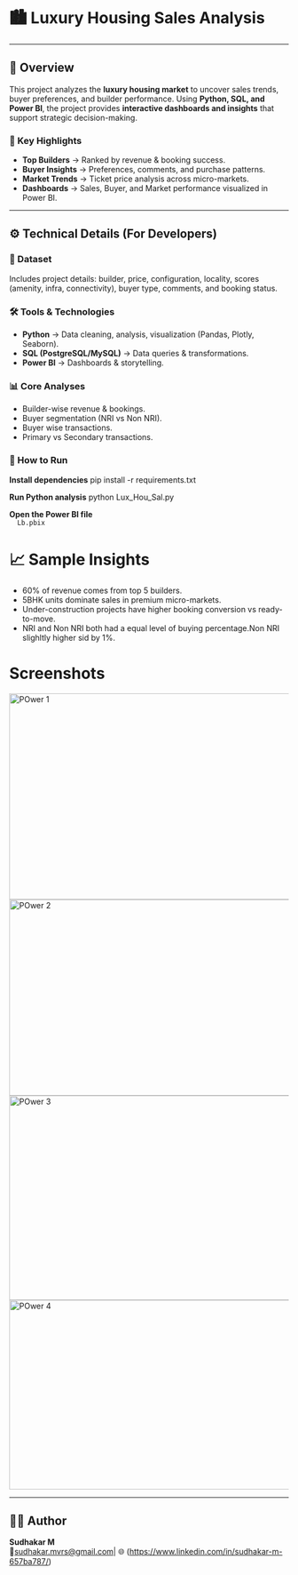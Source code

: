 
# 🏙️ Luxury Housing Sales Analysis  

---

## 📌 Overview
This project analyzes the **luxury housing market** to uncover sales trends, buyer preferences, and builder performance. Using **Python, SQL, and Power BI**, the project provides **interactive dashboards and insights** that support strategic decision-making.  

### 🔑 Key Highlights  
- **Top Builders** → Ranked by revenue & booking success.  
- **Buyer Insights** → Preferences, comments, and purchase patterns.  
- **Market Trends** → Ticket price analysis across micro-markets.  
- **Dashboards** → Sales, Buyer, and Market performance visualized in Power BI.  

---

## ⚙️ Technical Details (For Developers)  

### 📂 Dataset  
Includes project details: builder, price, configuration, locality, scores (amenity, infra, connectivity), buyer type, comments, and booking status.  

### 🛠 Tools & Technologies  
- **Python** → Data cleaning, analysis, visualization (Pandas, Plotly, Seaborn).  
- **SQL (PostgreSQL/MySQL)** → Data queries & transformations.  
- **Power BI** → Dashboards & storytelling.  

### 📊 Core Analyses  
- Builder-wise revenue & bookings.  
- Buyer segmentation (NRI vs Non NRI).
- Buyer wise transactions.
- Primary vs Secondary transactions.

### 🚀 How to Run  

**Install dependencies**
  pip install -r requirements.txt

**Run Python analysis**
  python Lux_Hou_Sal.py
  
**Open the Power BI file**  
`  Lb.pbix`  

# 📈 **Sample Insights**
- 60% of revenue comes from top 5 builders.  
- 5BHK units dominate sales in premium micro-markets.
- Under-construction projects have higher booking conversion vs ready-to-move.
- NRI and Non NRI both had a equal level of buying percentage.Non NRI slighltly higher sid by 1%.


# **Screenshots**
<img width="648" height="371" alt="POwer 1" src="https://github.com/user-attachments/assets/a0eaff5e-b4af-4dae-9698-57ffcc60a1da" />

<img width="641" height="353" alt="POwer 2" src="https://github.com/user-attachments/assets/05e34644-0051-4b3f-8ace-9ef7254ab33f" />


<img width="649" height="368" alt="POwer 3" src="https://github.com/user-attachments/assets/ce8c6179-29bb-4f18-bff3-cad0c85b8d54" />

<img width="615" height="341" alt="POwer 4" src="https://github.com/user-attachments/assets/51d0787f-c777-41b3-a1b9-cf8009a4dd76" />

---

## 👨‍💻 Author  
**Sudhakar M**  
📧sudhakar.mvrs@gmail.com| 🌐 (https://www.linkedin.com/in/sudhakar-m-657ba787/) 
